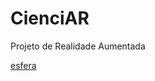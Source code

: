 # CienciAR
Projeto de Realidade Aumentada

[esfera](file:///C:/Users/pieda/OneDrive/%C3%81rea%20de%20Trabalho/hub/formas%20basicas/sphere.html)
